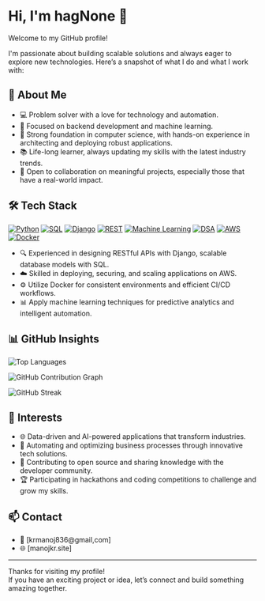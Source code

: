 # Hi, I'm hagNone 👋

Welcome to my GitHub profile!

I'm passionate about building scalable solutions and always eager to explore new technologies. Here’s a snapshot of what I do and what I work with:

## 🚀 About Me

- 💻 Problem solver with a love for technology and automation.
- 🎯 Focused on backend development and machine learning.
- 🤖 Strong foundation in computer science, with hands-on experience in architecting and deploying robust applications.
- 📚 Life-long learner, always updating my skills with the latest industry trends.
- 🤝 Open to collaboration on meaningful projects, especially those that have a real-world impact.

## 🛠️ Tech Stack

[![Python](https://img.shields.io/badge/Python-3776AB?logo=python&logoColor=white)](https://www.python.org/)
[![SQL](https://img.shields.io/badge/SQL-025E8C?logo=postgresql&logoColor=white)]()
[![Django](https://img.shields.io/badge/Django-092E20?logo=django&logoColor=white)](https://www.djangoproject.com/)
[![REST](https://img.shields.io/badge/REST-005571?logo=fastapi&logoColor=white)]()
[![Machine Learning](https://img.shields.io/badge/Machine%20Learning-FF6F00?logo=scikit-learn&logoColor=white)](https://scikit-learn.org/)
[![DSA](https://img.shields.io/badge/DSA-Algorithms-orange)]()
[![AWS](https://img.shields.io/badge/AWS-232F3E?logo=amazon-aws&logoColor=white)](https://aws.amazon.com/)
[![Docker](https://img.shields.io/badge/Docker-2496ED?logo=docker&logoColor=white)](https://www.docker.com/)

- 🔍 Experienced in designing RESTful APIs with Django, scalable database models with SQL.
- ☁️ Skilled in deploying, securing, and scaling applications on AWS.
- ⚙️ Utilize Docker for consistent environments and efficient CI/CD workflows.
- 📊 Apply machine learning techniques for predictive analytics and intelligent automation.

## 📊 GitHub Insights


<!-- Top Languages Card -->
![Top Languages](https://github-readme-stats.vercel.app/api/top-langs/?username=hagNone&layout=compact&theme=tokyonight)

<!-- Contribution Graph -->
![GitHub Contribution Graph](https://github-readme-activity-graph.cyclic.app/graph?username=hagNone&theme=tokyo-night)

<!-- Streak Stats -->
![GitHub Streak](https://streak-stats.demolab.com?user=hagNone&theme=tokyonight)

## 🌱 Interests

- 🌐 Data-driven and AI-powered applications that transform industries.
- 🤖 Automating and optimizing business processes through innovative tech solutions.
- 🧩 Contributing to open source and sharing knowledge with the developer community.
- 🏆 Participating in hackathons and coding competitions to challenge and grow my skills.

## 📫 Contact

- 📧 [krmanoj836@gmail,com]
- 🌐 [manojkr.site]

---

Thanks for visiting my profile!  
If you have an exciting project or idea, let’s connect and build something amazing together.
